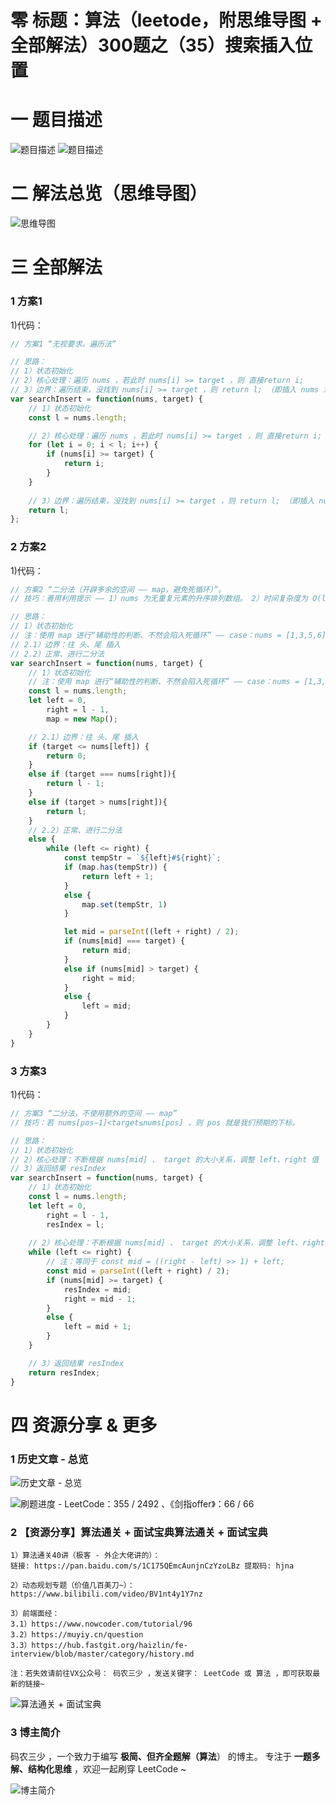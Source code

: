 # 零 标题：算法（leetode，附思维导图 + 全部解法）300题之（35）搜索插入位置

# 一 题目描述
![题目描述](https://files.mdnice.com/user/6999/79ce1262-6a0d-40b5-b5c2-328b8813ae62.png)
![题目描述](https://files.mdnice.com/user/6999/4adc4aaf-3e0e-41dc-a2c1-5a469497ea05.png)

# 二 解法总览（思维导图）
![思维导图](https://files.mdnice.com/user/6999/d5442119-ae21-4813-acfa-e8a4165efc45.png)

# 三 全部解法
### 1 方案1
1)代码：
```js
// 方案1 “无视要求，遍历法”

// 思路：
// 1）状态初始化
// 2）核心处理：遍历 nums ，若此时 nums[i] >= target ，则 直接return i;
// 3）边界：遍历结束，没找到 nums[i] >= target ，则 return l; （即插入 nums 末尾）。
var searchInsert = function(nums, target) {
    // 1）状态初始化
    const l = nums.length;

    // 2）核心处理：遍历 nums ，若此时 nums[i] >= target ，则 直接return i;
    for (let i = 0; i < l; i++) {
        if (nums[i] >= target) {
            return i;
        }
    }
    
    // 3）边界：遍历结束，没找到 nums[i] >= target ，则 return l; （即插入 nums 末尾）。
    return l;
};
```

### 2 方案2
1)代码：
```js
// 方案2 “二分法（开辟多余的空间 —— map，避免死循环）”。
// 技巧：善用利用提示 —— 1）nums 为无重复元素的升序排列数组。 2）时间复杂度为 O(log n) 的算法 —— “二分法”。

// 思路：
// 1）状态初始化
// 注：使用 map 进行“辅助性的判断、不然会陷入死循环” —— case：nums = [1,3,5,6], target = 2 。
// 2.1）边界：往 头、尾 插入
// 2.2）正常、进行二分法
var searchInsert = function(nums, target) {
    // 1）状态初始化
    // 注：使用 map 进行“辅助性的判断、不然会陷入死循环” —— case：nums = [1,3,5,6], target = 2 。
    const l = nums.length;
    let left = 0,
        right = l - 1,
        map = new Map();

    // 2.1）边界：往 头、尾 插入
    if (target <= nums[left]) {
        return 0;
    }
    else if (target === nums[right]){
        return l - 1;
    }
    else if (target > nums[right]){
        return l;
    }
    // 2.2）正常、进行二分法
    else {
        while (left <= right) {
            const tempStr = `${left}#${right}`;
            if (map.has(tempStr)) {
                return left + 1;
            }
            else {
                map.set(tempStr, 1)
            }

            let mid = parseInt((left + right) / 2);
            if (nums[mid] === target) {
                return mid;
            }
            else if (nums[mid] > target) {
                right = mid;
            }
            else {
                left = mid;
            }
        }
    }
}
```

### 3 方案3
1)代码：
```js
// 方案3 “二分法，不使用额外的空间 —— map”
// 技巧：若 nums[pos−1]<target≤nums[pos] ，则 pos 就是我们预期的下标。

// 思路：
// 1）状态初始化
// 2）核心处理：不断根据 nums[mid] 、 target 的大小关系，调整 left、right 值
// 3）返回结果 resIndex 
var searchInsert = function(nums, target) {
    // 1）状态初始化
    const l = nums.length;
    let left = 0,
        right = l - 1,
        resIndex = l;
    
    // 2）核心处理：不断根据 nums[mid] 、 target 的大小关系，调整 left、right 值
    while (left <= right) {
        // 注：等同于 const mid = ((right - left) >> 1) + left;
        const mid = parseInt((left + right) / 2);
        if (nums[mid] >= target) {
            resIndex = mid;
            right = mid - 1;
        }
        else {
            left = mid + 1;
        }
    }

    // 3）返回结果 resIndex 
    return resIndex;
}
```

# 四 资源分享 & 更多
### 1 历史文章 - 总览
![历史文章 - 总览](https://files.mdnice.com/user/6999/7b92db4c-d5d3-4558-8003-284d3e24b86b.png)

![刷题进度 - LeetCode：355 / 2492 、《剑指offer》：66 / 66 ](https://files.mdnice.com/user/6999/0fb20e8c-ac87-4f48-954a-69dbadf0e8bf.png)

### 2 【资源分享】算法通关 + 面试宝典算法通关 + 面试宝典
```
1）算法通关40讲（极客 - 外企大佬讲的）：
链接: https://pan.baidu.com/s/1C175QEmcAunjnCzYzoLBz 提取码: hjna

2）动态规划专题（价值几百美刀~）：https://www.bilibili.com/video/BV1nt4y1Y7nz

3）前端面经：
3.1）https://www.nowcoder.com/tutorial/96
3.2）https://muyiy.cn/question
3.3）https://hub.fastgit.org/haizlin/fe-interview/blob/master/category/history.md

注：若失效请前往VX公众号： 码农三少 ，发送关键字： LeetCode 或 算法 ，即可获取最新的链接~
```

![算法通关 + 面试宝典](https://files.mdnice.com/user/6999/624dbb9c-9ead-4e64-a840-0c52c40c1856.jpg)

### 3 博主简介
码农三少 ，一个致力于编写 **极简、但齐全题解（算法**） 的博主。
专注于 **一题多解、结构化思维** ，欢迎一起刷穿 LeetCode ~

![博主简介](https://files.mdnice.com/user/6999/0b3d3906-d883-43be-b243-5e08ea066aac.png)